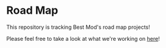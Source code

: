 # Road Map
This repository is tracking Best Mod's road map projects!

Please feel free to take a look at what we're working on [here](https://github.com/bestmods/roadmap/issues)!

